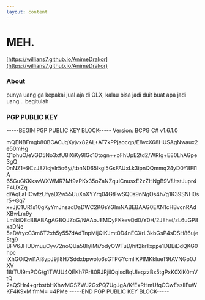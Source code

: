 ```yaml
---
layout: content
---
```


# MEH.

[https://willians7.github.io/AnimeDrakor](https://willians7.github.io/AnimeDrakor)

### About

punya uang ga kepakai jual aja di OLX, kalau bisa jadi duit buat apa jadi uang...
begitulah

### PGP PUBLIC KEY

-----BEGIN PGP PUBLIC KEY BLOCK-----
Version: BCPG C# v1.6.1.0

mQENBFmgb80BCACJqXyjvx82AL+AT7kPPjaocqp/E8vcX68HUSAgNwaux2e50mHg
Q1phuO/eVGD5No3xfU8iXiKy9lGc10togn++pFhUpE2td2/WRIg+E80LhAGpe3gQ
0nNZ1+9CzJ87IcjvIr5o6y//tbnND65lkgi5GsFAUxLk3ipnQQmmq24yD0Y8FI1A
65GuGKKksvWXWMR7Mf9zPKx35oZaNZquICnusxE2zZHNgB9VfJtstJupr4F4UXZq
d/AqEaHCwfzUfyaD2w55UuXnXYYrq04GtFwSQ0s9nNgOs4h7g1K39SNH0sr5+Gq7
x+JjC1UR1s10gKyYmJnsadDaDWC2KGsYGImNABEBAAG0EXN1cHBvcnRAdXBwLm9y
LmlkiQEcBBABAgAGBQJZoG/NAAoJEMQyFKkevQd0/Y0H/2JEhei/zL6uGP8xaDNe
5eDVtycC3m6T2xh5y557dAdTnpMijQlKJmt0D4nECXrL3kbGsP4sDSH86uje5tg9
BFV6JHUDmuuCyv72noQUa58lr/lMi7odyOWTuD/hit2krTxppe1DBEiDdQKG0hpc
iXhGOiQwl1Ai8ypJ9jl8H7Sddxbpwolo6sGTPGYcmIlKPIMKkIueT9fAVNGp0JXV
18tTUl9mPCG/g1TWJU4QEKh7Pr80RJRjilQqiscBqUleqzzBx5tgPxK0XiK0mVtQ
2aQSHr4+grbstbHXhwMGSZWJ2GxPQ7UgJgA/KfExRHmUfqCCwEssIIFuWKF4K9xM
fmM=
=4PMe
-----END PGP PUBLIC KEY BLOCK-----

~~~

